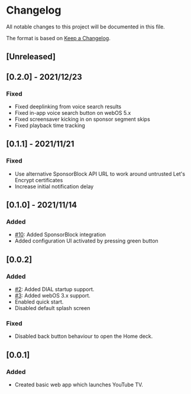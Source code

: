 # Changelog
All notable changes to this project will be documented in this file.

The format is based on [Keep a Changelog](https://keepachangelog.com/en/1.0.0/).

## [Unreleased]

## [0.2.0] - 2021/12/23
### Fixed
- Fixed deeplinking from voice search results
- Fixed in-app voice search button on webOS 5.x
- Fixed screensaver kicking in on sponsor segment skips
- Fixed playback time tracking

## [0.1.1] - 2021/11/21
### Fixed
- Use alternative SponsorBlock API URL to work around untrusted Let's Encrypt
  certificates
- Increase initial notification delay

## [0.1.0] - 2021/11/14
### Added
- [#10](https://github.com/FriedChickenButt/youtube-webos/issues/1): Added SponsorBlock integration
- Added configuration UI activated by pressing green button

## [0.0.2]
### Added
- [#2](https://github.com/FriedChickenButt/youtube-webos/issues/2): Added DIAL startup support.
- [#3](https://github.com/FriedChickenButt/youtube-webos/issues/3): Added webOS 3.x support.
- Enabled quick start.
- Disabled default splash screen

### Fixed
- Disabled back button behaviour to open the Home deck.

## [0.0.1]
### Added
- Created basic web app which launches YouTube TV.
